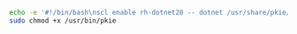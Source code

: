 ﻿```sh
echo -e '#!/bin/bash\nscl enable rh-dotnet20 -- dotnet /usr/share/pkie/pkie.dll "$@"' | sudo tee /usr/bin/pkie
sudo chmod +x /usr/bin/pkie
```
